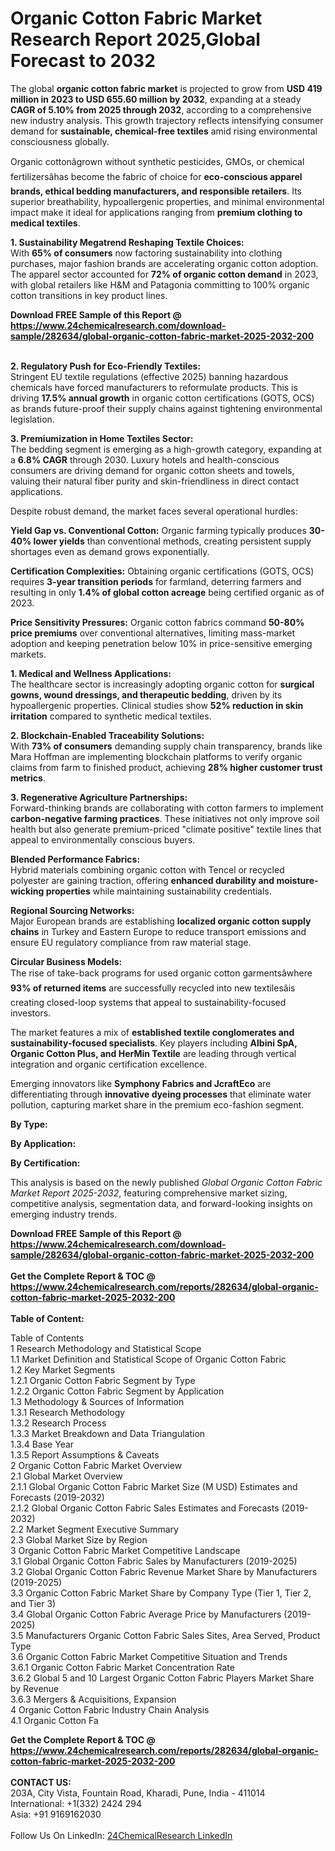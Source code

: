 <h1>Organic Cotton Fabric Market Research Report 2025,Global Forecast to 2032</h1><p>The global <strong>organic cotton fabric market</strong> is projected to grow from <strong>USD 419 million in 2023 to USD 655.60 million by 2032</strong>, expanding at a steady <strong>CAGR of 5.10% from 2025 through 2032</strong>, according to a comprehensive new industry analysis. This growth trajectory reflects intensifying consumer demand for <strong>sustainable, chemical-free textiles</strong> amid rising environmental consciousness globally.</p><p>Organic cottonâgrown without synthetic pesticides, GMOs, or chemical fertilizersâhas become the fabric of choice for <strong>eco-conscious apparel brands, ethical bedding manufacturers, and responsible retailers</strong>. Its superior breathability, hypoallergenic properties, and minimal environmental impact make it ideal for applications ranging from <strong>premium clothing to medical textiles</strong>.</p><p><strong>1. Sustainability Megatrend Reshaping Textile Choices:</strong><br>
With <strong>65% of consumers</strong> now factoring sustainability into clothing purchases, major fashion brands are accelerating organic cotton adoption. The apparel sector accounted for <strong>72% of organic cotton demand</strong> in 2023, with global retailers like H&amp;M and Patagonia committing to 100% organic cotton transitions in key product lines.</p><div><b>Download FREE Sample of this Report @ 
            <a href="https://www.24chemicalresearch.com/download-sample/282634/global-organic-cotton-fabric-market-2025-2032-200">
            https://www.24chemicalresearch.com/download-sample/282634/global-organic-cotton-fabric-market-2025-2032-200</a></b></div><br><p><strong>2. Regulatory Push for Eco-Friendly Textiles:</strong><br>
Stringent EU textile regulations (effective 2025) banning hazardous chemicals have forced manufacturers to reformulate products. This is driving <strong>17.5% annual growth</strong> in organic cotton certifications (GOTS, OCS) as brands future-proof their supply chains against tightening environmental legislation.</p><p><strong>3. Premiumization in Home Textiles Sector:</strong><br>
The bedding segment is emerging as a high-growth category, expanding at a <strong>6.8% CAGR</strong> through 2030. Luxury hotels and health-conscious consumers are driving demand for organic cotton sheets and towels, valuing their natural fiber purity and skin-friendliness in direct contact applications.</p><p>Despite robust demand, the market faces several operational hurdles:</p><p><strong>Yield Gap vs. Conventional Cotton:</strong> Organic farming typically produces <strong>30-40% lower yields</strong> than conventional methods, creating persistent supply shortages even as demand grows exponentially.</p><p><strong>Certification Complexities:</strong> Obtaining organic certifications (GOTS, OCS) requires <strong>3-year transition periods</strong> for farmland, deterring farmers and resulting in only <strong>1.4% of global cotton acreage</strong> being certified organic as of 2023.</p><p><strong>Price Sensitivity Pressures:</strong> Organic cotton fabrics command <strong>50-80% price premiums</strong> over conventional alternatives, limiting mass-market adoption and keeping penetration below 10% in price-sensitive emerging markets.</p><p><strong>1. Medical and Wellness Applications:</strong><br>
The healthcare sector is increasingly adopting organic cotton for <strong>surgical gowns, wound dressings, and therapeutic bedding</strong>, driven by its hypoallergenic properties. Clinical studies show <strong>52% reduction in skin irritation</strong> compared to synthetic medical textiles.</p><p><strong>2. Blockchain-Enabled Traceability Solutions:</strong><br>
With <strong>73% of consumers</strong> demanding supply chain transparency, brands like Mara Hoffman are implementing blockchain platforms to verify organic claims from farm to finished product, achieving <strong>28% higher customer trust metrics</strong>.</p><p><strong>3. Regenerative Agriculture Partnerships:</strong><br>
Forward-thinking brands are collaborating with cotton farmers to implement <strong>carbon-negative farming practices</strong>. These initiatives not only improve soil health but also generate premium-priced "climate positive" textile lines that appeal to environmentally conscious buyers.</p><p><strong>Blended Performance Fabrics:</strong><br>
    Hybrid materials combining organic cotton with Tencel or recycled polyester are gaining traction, offering <strong>enhanced durability and moisture-wicking properties</strong> while maintaining sustainability credentials.</p><p><strong>Regional Sourcing Networks:</strong><br>
    Major European brands are establishing <strong>localized organic cotton supply chains</strong> in Turkey and Eastern Europe to reduce transport emissions and ensure EU regulatory compliance from raw material stage.</p><p><strong>Circular Business Models:</strong><br>
    The rise of take-back programs for used organic cotton garmentsâwhere <strong>93% of returned items</strong> are successfully recycled into new textilesâis creating closed-loop systems that appeal to sustainability-focused investors.</p><p>The market features a mix of <strong>established textile conglomerates and sustainability-focused specialists</strong>. Key players including <strong>Albini SpA, Organic Cotton Plus, and HerMin Textile</strong> are leading through vertical integration and organic certification excellence.</p><p>Emerging innovators like <strong>Symphony Fabrics and JcraftEco</strong> are differentiating through <strong>innovative dyeing processes</strong> that eliminate water pollution, capturing market share in the premium eco-fashion segment.</p><p><strong>By Type:</strong></p><p><strong>By Application:</strong></p><p><strong>By Certification:</strong></p><p>This analysis is based on the newly published <em>Global Organic Cotton Fabric Market Report 2025-2032</em>, featuring comprehensive market sizing, competitive analysis, segmentation data, and forward-looking insights on emerging industry trends.</p><div><b>Download FREE Sample of this Report @ 
            <a href="https://www.24chemicalresearch.com/download-sample/282634/global-organic-cotton-fabric-market-2025-2032-200">
            https://www.24chemicalresearch.com/download-sample/282634/global-organic-cotton-fabric-market-2025-2032-200</a></b></div><br><div><b>Get the Complete Report & TOC @ 
            <a href="https://www.24chemicalresearch.com/reports/282634/global-organic-cotton-fabric-market-2025-2032-200">
            https://www.24chemicalresearch.com/reports/282634/global-organic-cotton-fabric-market-2025-2032-200</a></b></div><br>
            <b>Table of Content:</b><p>Table of Contents<br />
1 Research Methodology and Statistical Scope<br />
1.1 Market Definition and Statistical Scope of Organic Cotton Fabric<br />
1.2 Key Market Segments<br />
1.2.1 Organic Cotton Fabric Segment by Type<br />
1.2.2 Organic Cotton Fabric Segment by Application<br />
1.3 Methodology & Sources of Information<br />
1.3.1 Research Methodology<br />
1.3.2 Research Process<br />
1.3.3 Market Breakdown and Data Triangulation<br />
1.3.4 Base Year<br />
1.3.5 Report Assumptions & Caveats<br />
2 Organic Cotton Fabric Market Overview<br />
2.1 Global Market Overview<br />
2.1.1 Global Organic Cotton Fabric Market Size (M USD) Estimates and Forecasts (2019-2032)<br />
2.1.2 Global Organic Cotton Fabric Sales Estimates and Forecasts (2019-2032)<br />
2.2 Market Segment Executive Summary<br />
2.3 Global Market Size by Region<br />
3 Organic Cotton Fabric Market Competitive Landscape<br />
3.1 Global Organic Cotton Fabric Sales by Manufacturers (2019-2025)<br />
3.2 Global Organic Cotton Fabric Revenue Market Share by Manufacturers (2019-2025)<br />
3.3 Organic Cotton Fabric Market Share by Company Type (Tier 1, Tier 2, and Tier 3)<br />
3.4 Global Organic Cotton Fabric Average Price by Manufacturers (2019-2025)<br />
3.5 Manufacturers Organic Cotton Fabric Sales Sites, Area Served, Product Type<br />
3.6 Organic Cotton Fabric Market Competitive Situation and Trends<br />
3.6.1 Organic Cotton Fabric Market Concentration Rate<br />
3.6.2 Global 5 and 10 Largest Organic Cotton Fabric Players Market Share by Revenue<br />
3.6.3 Mergers & Acquisitions, Expansion<br />
4 Organic Cotton Fabric Industry Chain Analysis<br />
4.1 Organic Cotton Fa</p><div><b>Get the Complete Report & TOC @ 
            <a href="https://www.24chemicalresearch.com/reports/282634/global-organic-cotton-fabric-market-2025-2032-200">
            https://www.24chemicalresearch.com/reports/282634/global-organic-cotton-fabric-market-2025-2032-200</a></b></div><br><b>CONTACT US:</b><br>
            203A, City Vista, Fountain Road, Kharadi, Pune, India - 411014<br>
            International: +1(332) 2424 294<br>
            Asia: +91 9169162030 <br><br>
            Follow Us On LinkedIn: <a href="https://www.linkedin.com/company/24chemicalresearch/">24ChemicalResearch LinkedIn</a>